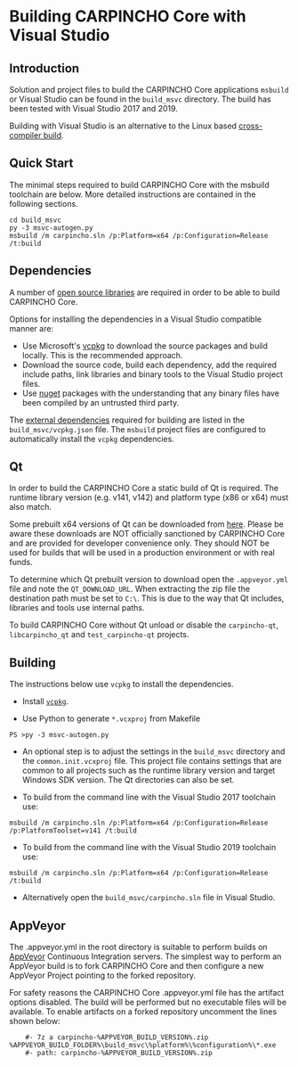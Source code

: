 Building CARPINCHO Core with Visual Studio
========================================

Introduction
---------------------
Solution and project files to build the CARPINCHO Core applications `msbuild` or Visual Studio can be found in the `build_msvc` directory. The build has been tested with Visual Studio 2017 and 2019.

Building with Visual Studio is an alternative to the Linux based [cross-compiler build](https://github.com/carpincho/carpincho/blob/master/doc/build-windows.md).

Quick Start
---------------------
The minimal steps required to build CARPINCHO Core with the msbuild toolchain are below. More detailed instructions are contained in the following sections.

```
cd build_msvc
py -3 msvc-autogen.py
msbuild /m carpincho.sln /p:Platform=x64 /p:Configuration=Release /t:build
```

Dependencies
---------------------
A number of [open source libraries](https://github.com/carpincho/carpincho/blob/master/doc/dependencies.md) are required in order to be able to build CARPINCHO Core.

Options for installing the dependencies in a Visual Studio compatible manner are:

- Use Microsoft's [vcpkg](https://docs.microsoft.com/en-us/cpp/vcpkg) to download the source packages and build locally. This is the recommended approach.
- Download the source code, build each dependency, add the required include paths, link libraries and binary tools to the Visual Studio project files.
- Use [nuget](https://www.nuget.org/) packages with the understanding that any binary files have been compiled by an untrusted third party.

The [external dependencies](https://github.com/carpincho/carpincho/blob/master/doc/dependencies.md) required for building are listed in the `build_msvc/vcpkg.json` file. The `msbuild` project files are configured to automatically install the `vcpkg` dependencies.

Qt
---------------------
In order to build the CARPINCHO Core a static build of Qt is required. The runtime library version (e.g. v141, v142) and platform type (x86 or x64) must also match.

Some prebuilt x64 versions of Qt can be downloaded from [here](https://github.com/sipsorcery/qt_win_binary/releases). Please be aware these downloads are NOT officially sanctioned by CARPINCHO Core and are provided for developer convenience only. They should NOT be used for builds that will be used in a production environment or with real funds.

To determine which Qt prebuilt version to download open the `.appveyor.yml` file and note the `QT_DOWNLOAD_URL`. When extracting the zip file the destination path must be set to `C:\`. This is due to the way that Qt includes, libraries and tools use internal paths.

To build CARPINCHO Core without Qt unload or disable the `carpincho-qt`, `libcarpincho_qt` and `test_carpincho-qt` projects.

Building
---------------------
The instructions below use `vcpkg` to install the dependencies.

- Install [`vcpkg`](https://github.com/Microsoft/vcpkg).

- Use Python to generate `*.vcxproj` from Makefile

```
PS >py -3 msvc-autogen.py
```

- An optional step is to adjust the settings in the `build_msvc` directory and the `common.init.vcxproj` file. This project file contains settings that are common to all projects such as the runtime library version and target Windows SDK version. The Qt directories can also be set.

- To build from the command line with the Visual Studio 2017 toolchain use:

```
msbuild /m carpincho.sln /p:Platform=x64 /p:Configuration=Release /p:PlatformToolset=v141 /t:build
```

- To build from the command line with the Visual Studio 2019 toolchain use:

```
msbuild /m carpincho.sln /p:Platform=x64 /p:Configuration=Release /t:build
```

- Alternatively open the `build_msvc/carpincho.sln` file in Visual Studio.

AppVeyor
---------------------
The .appveyor.yml in the root directory is suitable to perform builds on [AppVeyor](https://www.appveyor.com/) Continuous Integration servers. The simplest way to perform an AppVeyor build is to fork CARPINCHO Core and then configure a new AppVeyor Project pointing to the forked repository.

For safety reasons the CARPINCHO Core .appveyor.yml file has the artifact options disabled. The build will be performed but no executable files will be available. To enable artifacts on a forked repository uncomment the lines shown below:

```
    #- 7z a carpincho-%APPVEYOR_BUILD_VERSION%.zip %APPVEYOR_BUILD_FOLDER%\build_msvc\%platform%\%configuration%\*.exe
    #- path: carpincho-%APPVEYOR_BUILD_VERSION%.zip
```
